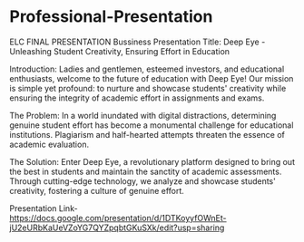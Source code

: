 # Professional-Presentation
ELC FINAL PRESENTATION
Bussiness Presentation 
Title: Deep Eye - Unleashing Student Creativity, Ensuring Effort in Education

Introduction:
Ladies and gentlemen, esteemed investors, and educational enthusiasts, welcome to the future of education with Deep Eye! Our mission is simple yet profound: to nurture and showcase students' creativity while ensuring the integrity of academic effort in assignments and exams.

The Problem:
In a world inundated with digital distractions, determining genuine student effort has become a monumental challenge for educational institutions. Plagiarism and half-hearted attempts threaten the essence of academic evaluation.

The Solution:
Enter Deep Eye, a revolutionary platform designed to bring out the best in students and maintain the sanctity of academic assessments. Through cutting-edge technology, we analyze and showcase students' creativity, fostering a culture of genuine effort.

Presentation Link- https://docs.google.com/presentation/d/1DTKoyyfOWnEt-jU2eURbKaUeVZoYG7QYZpqbtGKuSXk/edit?usp=sharing
